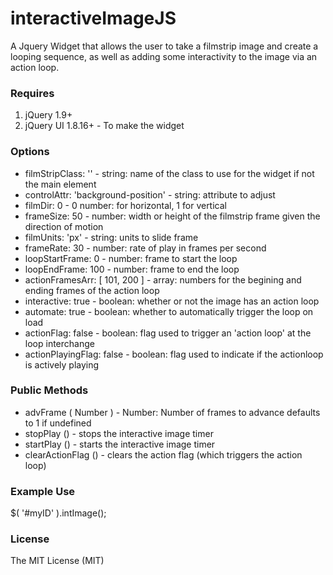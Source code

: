 # interactiveImageJS

A Jquery Widget that allows the user to take a filmstrip image and create a looping sequence, as well as adding some interactivity to the image via an action loop.

### Requires
1. jQuery 1.9+
2. jQuery UI 1.8.16+ - To make the widget

### Options
* filmStripClass: '' - string: name of the class to use for the widget if not the main element
* controlAttr: 'background-position' - string: attribute to adjust 
* filmDir: 0 - 0 number: for horizontal, 1 for vertical
* frameSize: 50 - number: width or height of the filmstrip frame given the direction of motion
* filmUnits: 'px' - string: units to slide frame
* frameRate: 30 - number: rate of play in frames per second
* loopStartFrame: 0 - number: frame to start the loop
* loopEndFrame: 100 - number: frame to end the loop
* actionFramesArr: [ 101, 200 ] - array: numbers for the begining and ending frames of the action loop 
* interactive: true - boolean: whether or not the image has an action loop
* automate: true - boolean: whether to automatically trigger the loop on load
* actionFlag: false - boolean: flag used to trigger an 'action loop' at the loop interchange
* actionPlayingFlag: false - boolean: flag used to indicate if the actionloop is actively playing

### Public Methods
* advFrame ( Number ) - Number: Number of frames to advance defaults to 1 if undefined
* stopPlay () - stops the interactive image timer
* startPlay () - starts the interactive image timer
* clearActionFlag () - clears the action flag (which triggers the action loop)

### Example Use
$( '#myID' ).intImage();

### License
The MIT License (MIT)